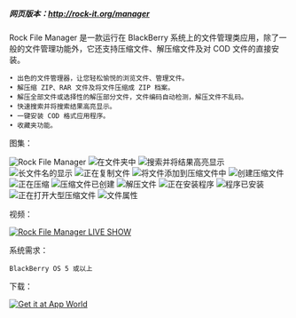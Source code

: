 ##### 网页版本：http://rock-it.org/manager

Rock File Manager 是一款运行在 BlackBerry 系统上的文件管理类应用，除了一般的文件管理功能外，它还支持压缩文件、解压缩文件及对 COD 文件的直接安装。

    • 出色的文件管理器，让您轻松愉悦的浏览文件、管理文件。
    • 解压缩 ZIP、RAR 文件及将文件压缩成 ZIP 档案。
    • 解压全部文件或选择性的解压部分文件，文件编码自动检测，解压文件不乱码。
    • 快速搜索并将搜索结果高亮显示。
    • 一键安装 COD 格式应用程序。
    • 收藏夹功能。

图集：

![Rock File Manager](http://rock-it.org/files/RockFileManager/img/thumbs/start.png) ![在文件夹中](http://rock-it.org/files/RockFileManager/img/thumbs/in-folder.png) ![搜索并将结果高亮显示](http://rock-it.org/files/RockFileManager/img/thumbs/search.png) ![长文件名的显示](http://rock-it.org/files/RockFileManager/img/thumbs/long-name-popup.png) ![正在复制文件](http://rock-it.org/files/RockFileManager/img/thumbs/copying.png) ![将文件添加到压缩文件中](http://rock-it.org/files/RockFileManager/img/thumbs/add-to-archive.png) ![创建压缩文件](http://rock-it.org/files/RockFileManager/img/thumbs/compress.png) ![正在压缩](http://rock-it.org/files/RockFileManager/img/thumbs/compressing.png) ![压缩文件已创建](http://rock-it.org/files/RockFileManager/img/thumbs/zip-created.png) ![解压文件](http://rock-it.org/files/RockFileManager/img/thumbs/extract.png) ![正在安装程序](http://rock-it.org/files/RockFileManager/img/thumbs/cod-installing.png) ![程序已安装](http://rock-it.org/files/RockFileManager/img/thumbs/cod-installed.png) ![正在打开大型压缩文件](http://rock-it.org/files/RockFileManager/img/thumbs/opening-big-archive.png) ![文件属性](http://rock-it.org/files/RockFileManager/img/thumbs/property.png)


视频：

[![Rock File Manager LIVE SHOW](http://rock-it.org/files/RockFileManager/video/live-show.png)](http://7xuxwt.com1.z0.glb.clouddn.com/Rock-File-Manager-LIVE-SHOW.flv)

系统需求：

    BlackBerry OS 5 或以上

下载：

[![Get it at App World](http://rock-it.org/files/AppWorld/AppWorld.jpg)](http://appworld.blackberry.com/webstore/content/64300)
